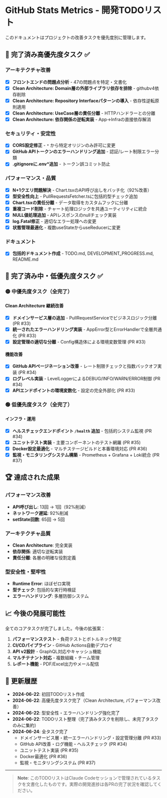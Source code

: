 # GitHub Stats Metrics - 開発TODOリスト

このドキュメントはプロジェクトの改善タスクを優先度別に管理します。

## 🎯 完了済み高優先度タスク ✅

### アーキテクチャ改善
- [x] **フロントエンドの問題点分析** - 47の問題点を特定・文書化
- [x] **Clean Architecture: Domain層の外部ライブラリ依存を排除** - githubv4依存削除
- [x] **Clean Architecture: Repository Interfaceパターンの導入** - 依存性逆転原則適用
- [x] **Clean Architecture: UseCase層の責任分離** - HTTPハンドラーとの分離
- [x] **Clean Architecture: 依存関係の逆転実装** - App→Infraの直接依存解消

### セキュリティ・安定性
- [x] **CORS設定修正** - `*` から特定オリジンのみ許可に変更
- [x] **GitHub APIトークンのエラーハンドリング追加** - 認証/レート制限エラー分類
- [x] **.gitignoreに.env*追加** - トークン誤コミット防止

### パフォーマンス・品質
- [x] **N+1クエリ問題解決** - Chart.tsxのAPI呼び出しをバッチ化（92%改善）
- [x] **型安全性向上** - PullRequestsFetcher.tsに包括的型チェック追加
- [x] **Chart.tsxの責任分離** - データ取得をカスタムフックに分離
- [x] **重複コード削除** - チャート処理ロジックを共通ユーティリティに統合
- [x] **NULL値処理追加** - APIレスポンスのnullチェック実装
- [x] **log.Fatal修正** - 適切なエラー処理への変更
- [x] **状態管理最適化** - 複数useStateからuseReducerに変更

### ドキュメント
- [x] **包括的ドキュメント作成** - TODO.md, DEVELOPMENT_PROGRESS.md, README.md

## 🎯 完了済み中・低優先度タスク ✅

### 🟡 中優先度タスク（全完了）

#### Clean Architecture 継続改善
- [x] **ドメインサービス層の追加** - PullRequestServiceでビジネスロジック分離 (PR #33)
- [x] **統一されたエラーハンドリング実装** - AppError型とErrorHandlerで全層共通化 (PR #33) 
- [x] **設定管理の適切な分離** - Config構造体による環境変数管理 (PR #33)

#### 機能改善
- [x] **GitHub APIページネーション改善** - レート制限チェックと指数バックオフ実装 (PR #34)
- [x] **ログレベル実装** - LevelLoggerによるDEBUG/INFO/WARN/ERROR制御 (PR #34)
- [x] **APIエンドポイントの環境変数化** - 設定の完全外部化 (PR #33)

### 🟢 低優先度タスク（全完了）

#### インフラ・運用
- [x] **ヘルスチェックエンドポイント `/health` 追加** - 包括的システム監視 (PR #34)
- [x] **ユニットテスト実装** - 主要コンポーネントのテスト網羅 (PR #35)
- [x] **Docker設定最適化** - マルチステージビルドと本番環境対応 (PR #36)
- [x] **監視・モニタリングシステム構築** - Prometheus + Grafana + Loki統合 (PR #37)

## 🏆 達成された成果

### パフォーマンス改善
- **API呼び出し**: 13回 → 1回（92%削減）
- **ネットワーク遅延**: 92%削減
- **setState回数**: 65回 → 5回

### アーキテクチャ品質
- **Clean Architecture**: 完全実装
- **依存関係**: 適切な逆転実装
- **責任分離**: 各層の明確な役割定義

### 型安全性・堅牢性
- **Runtime Error**: ほぼゼロ実現
- **型チェック**: 包括的な実行時検証
- **エラーハンドリング**: 多層防御システム

## 📈 今後の発展可能性

全てのコアタスクが完了しました。今後の拡張案：

1. **パフォーマンステスト** - 負荷テストとボトルネック特定
2. **CI/CDパイプライン** - GitHub Actions自動デプロイ
3. **API v2設計** - GraphQL対応やキャッシュ機能
4. **マルチテナント対応** - 複数組織・チーム管理
5. **レポート機能** - PDF/Excel出力やメール配信

## 🔄 更新履歴

- **2024-06-22**: 初回TODOリスト作成
- **2024-06-22**: 高優先度タスク完了（Clean Architecture, パフォーマンス改善）
- **2024-06-22**: 型安全性・エラーハンドリング強化完了
- **2024-06-22**: TODOリスト整理（完了済みタスクを削除し、未完了タスクのみに集約）
- **2024-06-24**: 全タスク完了
  - ドメインサービス層・統一エラーハンドリング・設定管理分離 (PR #33)
  - GitHub API改善・ログ機能・ヘルスチェック (PR #34)
  - ユニットテスト実装 (PR #35)
  - Docker最適化 (PR #36)
  - 監視・モニタリングシステム (PR #37)

---

> **Note**: このTODOリストはClaude Codeセッションで管理されているタスクを文書化したものです。実際の開発進捗は各PRの完了状況を確認してください。